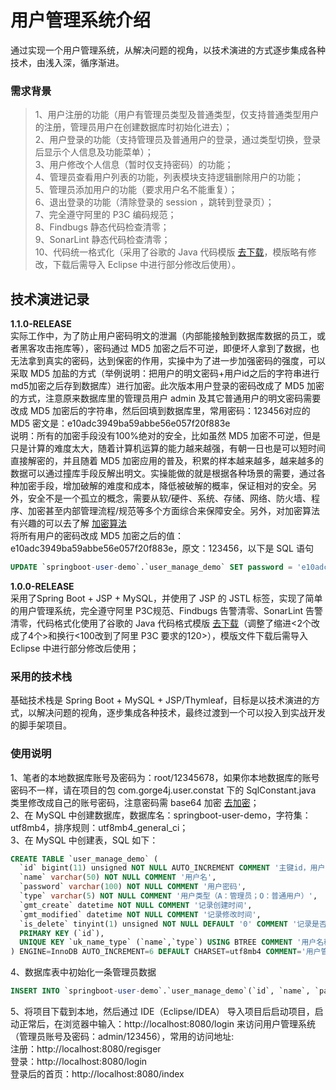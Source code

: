 # 用户管理系统介绍
通过实现一个用户管理系统，从解决问题的视角，以技术演进的方式逐步集成各种技术，由浅入深，循序渐进。

### 需求背景
> 1、用户注册的功能（用户有管理员类型及普通类型，仅支持普通类型用户的注册，管理员用户在创建数据库时初始化进去）；  
> 2、用户登录的功能（支持管理员及普通用户的登录，通过类型切换，登录后显示个人信息及功能菜单）；  
> 3、用户修改个人信息（暂时仅支持密码）的功能；  
> 4、管理员查看用户列表的功能，列表模块支持逻辑删除用户的功能；  
> 5、管理员添加用户的功能（要求用户名不能重复）；  
> 6、退出登录的功能（清除登录的 session ，跳转到登录页）；  
> 7、完全遵守阿里的 P3C 编码规范；  
> 8、Findbugs 静态代码检查清零；  
> 9、SonarLint 静态代码检查清零；  
> 10、代码统一格式化（采用了谷歌的 Java 代码模版 [去下载](https://github.com/google/styleguide/blob/gh-pages/eclipse-java-google-style.xml)，模版略有修改，下载后需导入 Eclipse 中进行部分修改后使用）。 

## 技术演进记录  
**1.1.0-RELEASE**  
实际工作中，为了防止用户密码明文的泄漏（内部能接触到数据库数据的员工，或者黑客攻击拖库等），密码通过 MD5 加密之后不可逆，即便坏人拿到了数据，也无法拿到真实的密码，达到保密的作用，实操中为了进一步加强密码的强度，可以采取 MD5 加盐的方式（举例说明：把用户的明文密码+用户id之后的字符串进行md5加密之后存到数据库）进行加密。此次版本用户登录的密码改成了 MD5 加密的方式，注意原来数据库里的管理员用户 admin 及其它普通用户的明文密码需要改成 MD5 加密后的字符串，然后回填到数据库里，常用密码：123456对应的 MD5 密文是：e10adc3949ba59abbe56e057f20f883e  
说明：所有的加密手段没有100%绝对的安全，比如虽然 MD5 加密不可逆，但是只是计算的难度太大，随着计算机运算的能力越来越强，有朝一日也是可以短时间直接解密的，并且随着 MD5 加密应用的普及，积累的样本越来越多，越来越多的数据可以通过撞库手段反解出明文。实操能做的就是根据各种场景的需要，通过各种加密手段，增加破解的难度和成本，降低被破解的概率，保证相对的安全。另外，安全不是一个孤立的概念，需要从软/硬件、系统、存储、网络、防火墙、程序、加密甚至内部管理流程/规范等多个方面综合来保障安全。另外，对加密算法有兴趣的可以去了解 [加密算法](https://baike.baidu.com/item/加密算法)  
将所有用户的密码改成 MD5 加密之后的值：e10adc3949ba59abbe56e057f20f883e，原文：123456，以下是 SQL 语句  

```sql
UPDATE `springboot-user-demo`.`user_manage_demo` SET password = 'e10adc3949ba59abbe56e057f20f883e' WHERE is_delete = false;
```

**1.0.0-RELEASE**  
采用了Spring Boot + JSP + MySQL，并使用了 JSP 的 JSTL 标签，实现了简单的用户管理系统，完全遵守阿里 P3C规范、Findbugs 告警清零、SonarLint 告警清零，代码格式化使用了谷歌的 Java 代码格式模版 [去下载](https://github.com/google/styleguide/blob/gh-pages/eclipse-java-google-style.xml)（调整了缩进<2个改成了4个>和换行<100改到了阿里 P3C 要求的120>），模版文件下载后需导入 Eclipse 中进行部分修改后使用；

### 采用的技术栈
基础技术栈是 Spring Boot + MySQL + JSP/Thymleaf，目标是以技术演进的方式，以解决问题的视角，逐步集成各种技术，最终过渡到一个可以投入到实战开发的脚手架项目。  

### 使用说明
1、笔者的本地数据库账号及密码为：root/12345678，如果你本地数据库的账号密码不一样，请在项目的包 com.gorge4j.user.constat 下的 SqlConstant.java 类里修改成自己的账号密码，注意密码需 base64 加密 [去加密](http://tool.oschina.net/encrypt?type=3)；  
2、在 MySQL 中创建数据库，数据库名：springboot-user-demo，字符集：utf8mb4，排序规则：utf8mb4\_general\_ci；  
3、在 MySQL 中创建表，SQL 如下：
 
```sql 
CREATE TABLE `user_manage_demo` (
  `id` bigint(11) unsigned NOT NULL AUTO_INCREMENT COMMENT '主键id，用户id',
  `name` varchar(50) NOT NULL COMMENT '用户名',
  `password` varchar(100) NOT NULL COMMENT '用户密码',
  `type` varchar(5) NOT NULL COMMENT '用户类型（A：管理员；O：普通用户）',
  `gmt_create` datetime NOT NULL COMMENT '记录创建时间',
  `gmt_modified` datetime NOT NULL COMMENT '记录修改时间',
  `is_delete` tinyint(1) unsigned NOT NULL DEFAULT '0' COMMENT '记录是否逻辑删除（0：未删除；1：已删除）',
  PRIMARY KEY (`id`),
  UNIQUE KEY `uk_name_type` (`name`,`type`) USING BTREE COMMENT '用户名称、类型唯一索引'
) ENGINE=InnoDB AUTO_INCREMENT=6 DEFAULT CHARSET=utf8mb4 COMMENT='用户管理表';
```

4、数据库表中初始化一条管理员数据  

```sql
INSERT INTO `springboot-user-demo`.`user_manage_demo`(`id`, `name`, `password`, `type`, `gmt_create`, `gmt_modified`, `is_delete`) VALUES (1, 'admin', '123456', 'A', '2019-05-19 20:26:22', '2019-05-19 20:26:27', 0);
```

5、将项目下载到本地，然后通过 IDE（Eclipse/IDEA） 导入项目后启动项目，启动正常后，在浏览器中输入：http://localhost:8080/login 来访问用户管理系统（管理员账号及密码：admin/123456），常用的访问地址:  
注册：http://localhost:8080/regisger   
登录：http://localhost:8080/login  
登录后的首页：http://localhost:8080/index  
